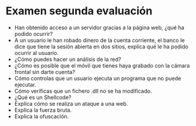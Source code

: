 # Examen segunda evaluación

- Han obtenido acceso a un servidor gracias a la página web, ¿qué ha podido ocurrir?
- A un usuario le han robado dinero de la cuenta corriente, el banco le dice que tiene la sesión abierta en dos sitios, explica qué le ha podido ocurrir al usuario.
- ¿Cómo puedes hacer un análisis de la red?
- ¿Cómo es posible que el móvil que tienes haya grabado con la cámara frontal sin darte cuenta?
- Cómo controlas que un usuario ejecuta un programa que no puede ejecutar.
- Cómo verificas que un fichero .dll no se ha modificado.
- ¿Qué es un Shellcode?
- Explica cómo se realiza un ataque a una web.
- Explica la fuerza bruta.
- Explica la ofuscación.
